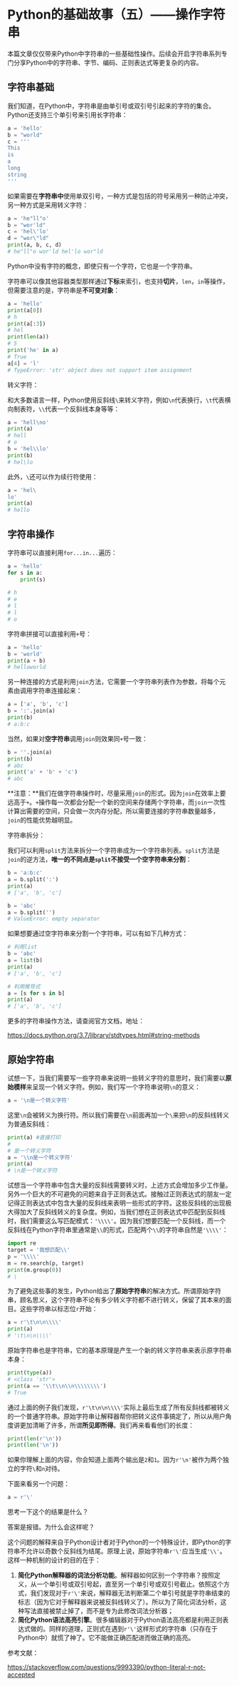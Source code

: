# Python的基础故事（五）——操作字符串

本篇文章仅仅带来Python中字符串的一些基础性操作。后续会开启字符串系列专门分享Python中的字符串、字节、编码、正则表达式等更复杂的内容。

## 字符串基础

我们知道，在Python中，字符串是由单引号或双引号引起来的字符的集合。Python还支持三个单引号来引用长字符串：

```python
a = 'hello'
b = "world"
c = '''
This
is 
a
long
string
'''
```

如果需要在**字符串中**使用单双引号，一种方式是包括的符号采用另一种防止冲突，另一种方式是采用转义字符：

```python
a = 'he"ll"o'
b = "wor'ld"
c = 'hel\'lo'
d = "wor\"ld"
print(a, b, c, d)
# he"ll"o wor'ld hel'lo wor"ld
```

Python中没有字符的概念，即使只有一个字符，它也是一个字符串。

字符串可以像其他容器类型那样通过**下标**来索引，也支持**切片**，`len`，`in`等操作，但需要注意的是，字符串是**不可变对象**：

```python
a = 'hello'
print(a[0])
# h
print(a[:3])
# hel
print(len(a))
# 5
print('he' in a)
# True
a[4] = 'l'
# TypeError: 'str' object does not support item assignment
```

转义字符：

和大多数语言一样，Python使用反斜线`\`来转义字符，例如`\n`代表换行，`\t`代表横向制表符，`\\`代表一个反斜线本身等等：

```python
a = 'hell\no'
print(a)
# hell
# o
b = 'hel\\lo'
print(b)
# hel\lo
```

此外，`\`还可以作为续行符使用：

```python
a = 'hel\
lo'
print(a)
# hello
```

## 字符串操作

字符串可以直接利用`for...in...`遍历：

```python
a = 'hello'
for s in a:
    print(s)
    
# h
# e
# l
# l
# o
```

字符串拼接可以直接利用`+`号：

```python
a = 'hello'
b = 'world'
print(a + b)
# helloworld
```

另一种连接的方式是利用`join`方法，它需要一个字符串列表作为参数，将每个元素由调用字符串连接起来：

```python
a = ['a', 'b', 'c']
b = ':'.join(a)
print(b)
# a:b:c
```

当然，如果对**空字符串**调用`join`则效果同`+`号一致：

```python
b = ''.join(a)
print(b)
# abc
print('a' + 'b' + 'c')
# abc
```

**注意：**我们在做字符串操作时，尽量采用`join`的形式。因为`join`在效率上要远高于`+`。`+`操作每一次都会分配一个新的空间来存储两个字符串，而`join`一次性计算出需要的空间，只会做一次内存分配，所以需要连接的字符串数量越多，`join`的性能优势越明显。

字符串拆分：

我们可以利用`split`方法来拆分一个字符串成为一个字符串列表。`split`方法是`join`的逆方法，**唯一的不同点是`split`不接受一个空字符串来分割**：

```python
b = 'a:b:c'
a = b.split(':')
print(a)
# ['a', 'b', 'c']

b = 'abc'
a = b.split('')
# ValueError: empty separator
```

如果想要通过空字符串来分割一个字符串，可以有如下几种方式：

```python
# 利用list
b = 'abc'
a = list(b)
print(a)
# ['a', 'b', 'c']

# 利用推导式
a = [s for s in b]
print(a)
# ['a', 'b', 'c']
```

更多的字符串操作方法，请查阅官方文档，地址：

https://docs.python.org/3.7/library/stdtypes.html#string-methods

## 原始字符串

试想一下，当我们需要写一些字符串来说明一些转义字符的意思时，我们需要以**原始模样**来呈现一个转义字符。例如，我们写一个字符串说明`\n`的意义：

```python
a = '\n是一个转义字符'
```

这里`\n`会被转义为换行符。所以我们需要在`\n`前面再加一个`\`来把`\n`的反斜线转义为普通反斜线：

```python
print(a) #直接打印
#
# 是一个转义字符
a = '\\n是一个转义字符'
print(a)
# \n是一个转义字符
```

试想当一个字符串中包含大量的反斜线需要转义时，上述方式会增加多少工作量。另外一个巨大的不可避免的问题来自于正则表达式。接触过正则表达式的朋友一定记得正则表达式中包含大量的反斜线来表明一些形式的字符。这些反斜线的出现极大得加大了反斜线转义的复杂度。例如，当我们想在正则表达式中匹配到反斜线时，我们需要这么写匹配模式：`'\\\\'`。因为我们想要匹配一个反斜线，而一个反斜线在Python字符串里通常是`\\`的形式，匹配两个`\\`的字符串自然是`'\\\\'`：

```python
import re
target = '我想匹配\\'
p = '\\\\'
m = re.search(p, target)
print(m.group(0))
# \
```

为了避免这些事的发生，Python给出了**原始字符串**的解决方式。所谓原始字符串，顾名思义，这个字符串不论有多少转义字符都不进行转义，保留了其本来的面目。这些字符串以标志位`r`开始：

```python
a = r'\t\n\n\\\\'
print(a)
# '\t\n\n\\\\'
```

原始字符串也是字符串，它的基本原理是产生一个新的转义字符串来表示原字符串本身：

```python
print(type(a))
# <class 'str'>
print(a == '\\t\\n\\n\\\\\\\\')
# True
```

通过上面的例子我们发现，`r'\t\n\n\\\\'`实际上最后生成了所有反斜线都被转义的一个普通字符串。原始字符串让解释器帮你把转义这件事搞定了，所以从用户角度讲更加清晰了许多，所谓**所见即所得**。我们再来看看他们的长度：

```python
print(len(r'\n'))
print(len('\n'))
```

如果你理解上面的内容，你会知道上面两个输出是`2`和`1`。因为`r'\n'`被作为两个独立的字符`\`和`n`对待。

下面来看另一个问题：

```python
a = r'\'
```

思考一下这个的结果是什么？

答案是报错。为什么会这样呢？

这个问题的解释来自于Python设计者对于Python的一个特殊设计，即Python的字符串不允许以奇数个反斜线为结尾。原理上说，原始字符串`r'\'`应当生成`'\\'`。这样一种机制的设计的目的在于：

1. **简化Python解释器的词法分析功能**。解释器如何区别一个字符串？按照定义，从一个单引号或双引号起，直至另一个单引号或双引号截止。依照这个方式，我们发现对于`r'\'`来说，解释器无法判断第二个单引号就是字符串结束的标志（因为它对于解释器来说被反斜线转义了）。所以为了简化词法分析，这种写法直接被禁止掉了，而不是专为此修改词法分析器；
2. **简化Python语法高亮引擎**。很多编辑器对于Python语法高亮都是利用正则表达式做的。同样的道理，正则式在遇到`r'\'`这样形式的字符串（只存在于Python中）就慌了神了。它不能做正确匹配进而做正确的高亮。

参考文献：

https://stackoverflow.com/questions/9993390/python-literal-r-not-accepted

